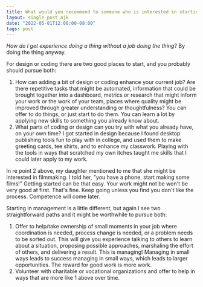 ```yaml
---
title: What would you recommend to someone who is interested in starting with coding/designing/managing, but doesn't know exactly where to start?
layout: single_post.njk
date: "2022-05-01T12:00:00-08:00"
tags: post
---
```

_How do I get experience doing a thing without a job doing the thing_? By doing the thing anyway.

For design or coding there are two good places to start, and you probably should pursue both:

1. How can adding a bit of design or coding enhance your current job? Are there repetitive tasks that might be automated, information that could be brought together into a dashboard, metrics or research that might inform your work or the work of your team, places where quality might be improved through greater understanding or thoughtfulness? You can offer to do things, or just start to do them. You can learn a lot by applying new skills to something you already know about.
2. What parts of coding or design can you try with what you already have, on your own time? I got started in design because I found desktop publishing tools fun to play with in college, and used them to make greeting cards, tee shirts, and to enhance my classwork. Playing with the tools in ways that scratched my own itches taught me skills that I could later apply to my work.

In re point 2 above, my daughter mentioned to me that she might be interested in filmmaking. I told her, "you have a phone, start making some films!" Getting started can be that easy. Your work might not be won't be very good at first. That's fine. Keep going unless you find you don't like the process. Competence will come later.

Starting in management is a little different, but again I see two straightforward paths and it might be worthwhile to pursue both:
1. Offer to help/take ownership of small moments in your job where coordination is needed, process change is needed, or a problem needs to be sorted out. This will give you experience talking to others to learn about a situation, proposing possible approaches, marshaling the effort of others, and delivering a result. This is managing! Managing in small ways leads to success managing in small ways, which leads to larger opportunities. The reward for good work is more work.
2. Volunteer with charitable or vocational organizations and offer to help in ways that are more like 1 above over time.
